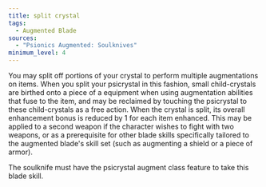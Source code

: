 ```yaml
---
title: split crystal
tags:
  - Augmented Blade
sources:
  - "Psionics Augmented: Soulknives"
minimum_level: 4
---
```


You may split off portions of your crystal to perform multiple augmentations on items. When you split your psicrystal in this fashion, small child-crystals are birthed onto a piece of a equipment when using augmentation abilities that fuse to the item, and may be reclaimed by touching the psicrystal to these child-crystals as a free action. When the crystal is split, its overall enhancement bonus is reduced by 1 for each item enhanced. This may be applied to a second weapon if the character wishes to fight with two weapons, or as a prerequisite for other blade skills specifically tailored to the augmented blade's skill set (such as augmenting a shield or a piece of armor).

The soulknife must have the psicrystal augment class feature to take this blade skill.
